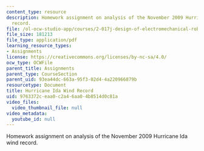 ```yaml
---
content_type: resource
description: Homework assignment on analysis of the November 2009 Hurricane Ida wind
  record.
file: /ol-ocw-studio-app/courses/2-017j-design-of-electromechanical-robotic-systems-fall-2009/9763372ceaa0c2a46aa04b8514d0c81a_MIT2_017JF09_p39.pdf
file_size: 181213
file_type: application/pdf
learning_resource_types:
- Assignments
license: https://creativecommons.org/licenses/by-nc-sa/4.0/
ocw_type: OCWFile
parent_title: Assignments
parent_type: CourseSection
parent_uid: 93ea44dc-663a-95f3-02d4-4a220966879b
resourcetype: Document
title: Hurricane Ida Wind Record
uid: 9763372c-eaa0-c2a4-6aa0-4b8514d0c81a
video_files:
  video_thumbnail_file: null
video_metadata:
  youtube_id: null
---
```

Homework assignment on analysis of the November 2009 Hurricane Ida wind record.